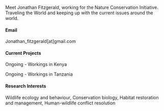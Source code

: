 
Meet Jonathan Fitzgerald, working for the Nature Conservation Initiative. Traveling the World and keeping up with the current issues around the world.

#### Email
Jonathan_fitzgerald[at]gmail.com

#### Current Projects
Ongoing - Workings in Kenya

Ongoing - Workings in Tanzania

#### Research Interests
Wildlife ecology and behaviour, Conservation biology, Habitat restoration and management, Human-wildlife conflict resolution
